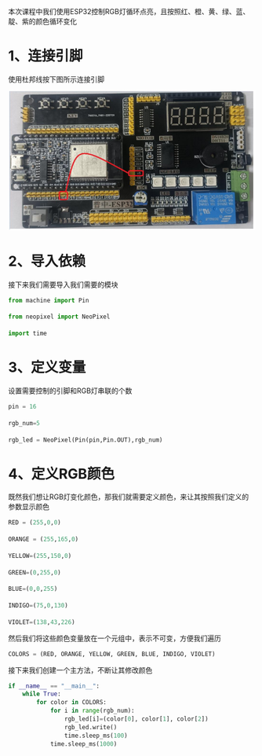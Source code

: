 
本次课程中我们使用ESP32控制RGB灯循环点亮，且按照红、橙、黄、绿、蓝、靛、紫的颜色循环变化

# 1、连接引脚

使用杜邦线按下图所示连接引脚

![](img/Pasted%20image%2020230808171229.png)

# 2、导入依赖

接下来我们需要导入我们需要的模块

```python
from machine import Pin

from neopixel import NeoPixel

import time
```

# 3、定义变量

设置需要控制的引脚和RGB灯串联的个数

```python
pin = 16

rgb_num=5

rgb_led = NeoPixel(Pin(pin,Pin.OUT),rgb_num)
```

# 4、定义RGB颜色

既然我们想让RGB灯变化颜色，那我们就需要定义颜色，来让其按照我们定义的参数显示颜色

```python
RED = (255,0,0)

ORANGE = (255,165,0)

YELLOW=(255,150,0)

GREEN=(0,255,0)

BLUE=(0,0,255)

INDIGO=(75,0,130)

VIOLET=(138,43,226)
```

然后我们将这些颜色变量放在一个元组中，表示不可变，方便我们遍历

```python
COLORS = (RED, ORANGE, YELLOW, GREEN, BLUE, INDIGO, VIOLET)
```

接下来我们创建一个主方法，不断让其修改颜色

```python
if __name__ == "__main__":
    while True:
        for color in COLORS:
            for i in range(rgb_num):
                rgb_led[i]=(color[0], color[1], color[2])
                rgb_led.write()
                time.sleep_ms(100)
            time.sleep_ms(1000)
```

